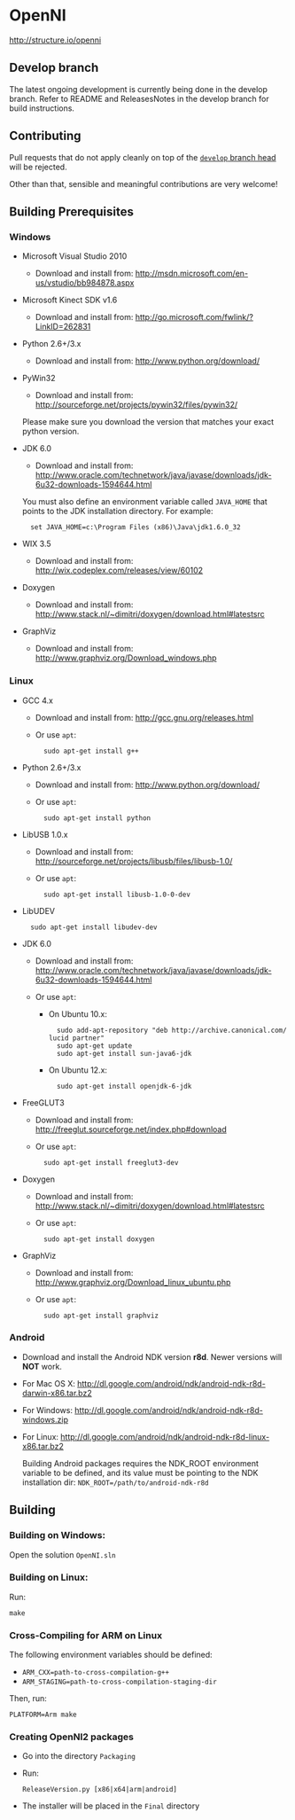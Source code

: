 # OpenNI

http://structure.io/openni

## Develop branch ##

The latest ongoing development is currently being done in the develop branch.  Refer to README and ReleasesNotes in the develop branch for build instructions.

## Contributing ##

Pull requests that do not apply cleanly on top of the [`develop` branch head](http://github.com/occipital/OpenNI2/tree/develop) will be rejected.

Other than that, sensible and meaningful contributions are very welcome!

## Building Prerequisites

### Windows

- Microsoft Visual Studio 2010

    - Download and install from: http://msdn.microsoft.com/en-us/vstudio/bb984878.aspx

- Microsoft Kinect SDK v1.6

    - Download and install from: http://go.microsoft.com/fwlink/?LinkID=262831

- Python 2.6+/3.x

    - Download and install from: http://www.python.org/download/

- PyWin32

    - Download and install from: http://sourceforge.net/projects/pywin32/files/pywin32/

    Please make sure you download the version that matches your exact python version.

- JDK 6.0

    - Download and install from: http://www.oracle.com/technetwork/java/javase/downloads/jdk-6u32-downloads-1594644.html

    You must also define an environment variable called `JAVA_HOME` that points to the JDK installation directory. For example:

    	set JAVA_HOME=c:\Program Files (x86)\Java\jdk1.6.0_32

- WIX 3.5

    - Download and install from: http://wix.codeplex.com/releases/view/60102

- Doxygen

    - Download and install from: http://www.stack.nl/~dimitri/doxygen/download.html#latestsrc

- GraphViz

    - Download and install from: http://www.graphviz.org/Download_windows.php

### Linux

- GCC 4.x

	- Download and install from: http://gcc.gnu.org/releases.html

    - Or use `apt`:

	    	sudo apt-get install g++

- Python 2.6+/3.x

    - Download and install from: http://www.python.org/download/

    - Or use `apt`:

	    	sudo apt-get install python

- LibUSB 1.0.x

    - Download and install from: http://sourceforge.net/projects/libusb/files/libusb-1.0/

    - Or use `apt`:

	    	sudo apt-get install libusb-1.0-0-dev

- LibUDEV

		sudo apt-get install libudev-dev

- JDK 6.0

    - Download and install from: http://www.oracle.com/technetwork/java/javase/downloads/jdk-6u32-downloads-1594644.html

    - Or use `apt`:

    	- On Ubuntu 10.x:

				sudo add-apt-repository "deb http://archive.canonical.com/ lucid partner"
				sudo apt-get update
				sudo apt-get install sun-java6-jdk

    	- On Ubuntu 12.x:

				sudo apt-get install openjdk-6-jdk

- FreeGLUT3

    - Download and install from: http://freeglut.sourceforge.net/index.php#download

    - Or use `apt`:

	    	sudo apt-get install freeglut3-dev

- Doxygen

    - Download and install from: http://www.stack.nl/~dimitri/doxygen/download.html#latestsrc

    - Or use `apt`:

    		sudo apt-get install doxygen

- GraphViz

    - Download and install from: http://www.graphviz.org/Download_linux_ubuntu.php

    - Or use `apt`:

    		sudo apt-get install graphviz

### Android

- Download and install the Android NDK version **r8d**. Newer versions will **NOT** work.

- For Mac OS X: http://dl.google.com/android/ndk/android-ndk-r8d-darwin-x86.tar.bz2
- For Windows:  http://dl.google.com/android/ndk/android-ndk-r8d-windows.zip
- For Linux:    http://dl.google.com/android/ndk/android-ndk-r8d-linux-x86.tar.bz2

    Building Android packages requires the NDK_ROOT environment variable to be defined, and its value must be pointing to the NDK installation dir: `NDK_ROOT=/path/to/android-ndk-r8d`

## Building

### Building on Windows:

  Open the solution `OpenNI.sln`

### Building on Linux:

  Run:

	make

### Cross-Compiling for ARM on Linux

  The following environment variables should be defined:

- `ARM_CXX=path-to-cross-compilation-g++`
- `ARM_STAGING=path-to-cross-compilation-staging-dir`

Then, run:

	PLATFORM=Arm make

### Creating OpenNI2 packages

  - Go into the directory `Packaging`
  - Run:

		ReleaseVersion.py [x86|x64|arm|android]

  - The installer will be placed in the `Final` directory
